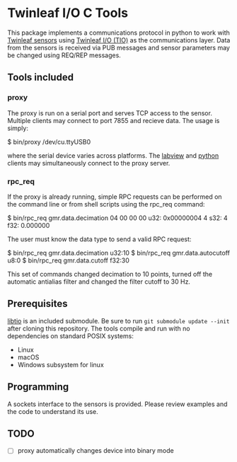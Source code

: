 # Twinleaf I/O C Tools

This package implements a communications protocol in python to work with [Twinleaf sensors](http://www.twinleaf.com) using [Twinleaf I/O (TIO)](https://github.com/twinleaf/libtio/blob/master/doc/TIO%20Protocol%20Overview.md) as the communications layer. Data from the sensors is received via PUB messages and sensor parameters may be changed using REQ/REP messages. 

## Tools included

### proxy

The proxy is run on a serial port and serves TCP access to the sensor. Multiple clients may connect to port 7855 and recieve data. The usage is simply:

  $ bin/proxy /dev/cu.ttyUSB0

where the serial device varies across platforms. The [labview](https://github.com/twinleaf/tio-labview) and [python](https://github.com/twinleaf/tio-python) clients may simultaneously connect to the proxy server. 

### rpc_req

If the proxy is already running, simple RPC requests can be performed on the command line or from shell scripts using the rpc_req command:

  $ bin/rpc_req gmr.data.decimation
  04 00 00 00 
  u32: 0x00000004 4
  s32: 4
  f32: 0.000000

The user must know the data type to send a valid RPC request:

  $ bin/rpc_req gmr.data.decimation u32:10
  $ bin/rpc_req gmr.data.autocutoff u8:0
  $ bin/rpc_req gmr.data.cutoff f32:30

This set of commands changed decimation to 10 points, turned off the automatic antialias filter and changed the filter cutoff to 30 Hz. 

## Prerequisites

[libtio](https://github.com/twinleaf/libtio) is an included submodule. Be sure to run `git submodule update --init` after cloning this repository. The tools compile and run with no dependencies on standard POSIX systems:

  - Linux
  - macOS
  - Windows subsystem for linux

## Programming

A sockets interface to the sensors is provided. Please review examples and the code to understand its use.

## TODO

  - [ ] proxy automatically changes device into binary mode
